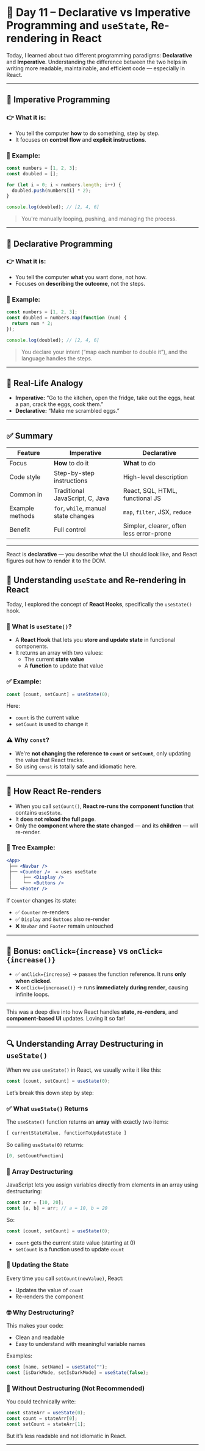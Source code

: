 
# 📘 Day 11 – Declarative vs Imperative Programming and `useState`, Re-rendering  in React

Today, I learned about two different programming paradigms: **Declarative** and **Imperative**. Understanding the difference between the two helps in writing more readable, maintainable, and efficient code — especially in React.

---

## 🧱 Imperative Programming

### 👉 What it is:
- You tell the computer **how** to do something, step by step.
- It focuses on **control flow** and **explicit instructions**.

### 🧪 Example:

```js
const numbers = [1, 2, 3];
const doubled = [];

for (let i = 0; i < numbers.length; i++) {
  doubled.push(numbers[i] * 2);
}

console.log(doubled); // [2, 4, 6]
```

> You're manually looping, pushing, and managing the process.

---

## 🧾 Declarative Programming

### 👉 What it is:
- You tell the computer **what** you want done, not how.
- Focuses on **describing the outcome**, not the steps.

### 🧪 Example:

```js
const numbers = [1, 2, 3];
const doubled = numbers.map(function (num) {
  return num * 2;
});

console.log(doubled); // [2, 4, 6]
```

> You declare your intent (“map each number to double it”), and the language handles the steps.

---

## 💬 Real-Life Analogy

- **Imperative:** “Go to the kitchen, open the fridge, take out the eggs, heat a pan, crack the eggs, cook them.”
- **Declarative:** “Make me scrambled eggs.”

---

## ✅ Summary

| Feature                | Imperative                             | Declarative                          |
|------------------------|-----------------------------------------|---------------------------------------|
| Focus                  | **How** to do it                        | **What** to do                        |
| Code style             | Step-by-step instructions               | High-level description                |
| Common in              | Traditional JavaScript, C, Java         | React, SQL, HTML, functional JS       |
| Example methods        | `for`, `while`, manual state changes    | `map`, `filter`, JSX, `reduce`        |
| Benefit                | Full control                            | Simpler, clearer, often less error-prone |

---

React is **declarative** — you describe what the UI should look like, and React figures out how to render it to the DOM.

## 🔄 Understanding `useState` and Re-rendering in React

Today, I explored the concept of **React Hooks**, specifically the `useState()` hook.

### 🧠 What is `useState()`?

- A **React Hook** that lets you **store and update state** in functional components.
- It returns an array with two values:
  - The current **state value**
  - A **function** to update that value

### ✅ Example:

```jsx
const [count, setCount] = useState(0);
```

Here:
- `count` is the current value
- `setCount` is used to change it

### ⚠️ Why `const`?

- We're **not changing the reference to `count` or `setCount`**, only updating the value that React tracks.
- So using `const` is totally safe and idiomatic here.

---

## 🔁 How React Re-renders

- When you call `setCount()`, **React re-runs the component function** that contains `useState`.
- It **does not reload the full page**.
- Only the **component where the state changed** — and its **children** — will re-render.

### 🌳 Tree Example:

```jsx
<App>
 ├── <Navbar />
 ├── <Counter />  ← uses useState
 │    ├── <Display />
 │    └── <Buttons />
 └── <Footer />
```

If `Counter` changes its state:

- ✅ `Counter` re-renders
- ✅ `Display` and `Buttons` also re-render
- ❌ `Navbar` and `Footer` remain untouched

---
## 🧠 Bonus: `onClick={increase}` vs `onClick={increase()}`

- ✅ `onClick={increase}` → passes the function reference. It runs **only when clicked**.
- ❌ `onClick={increase()}` → runs **immediately during render**, causing infinite loops.

---

This was a deep dive into how React handles **state, re-renders**, and **component-based UI** updates. Loving it so far!

---

## 🔍 Understanding Array Destructuring in `useState()`

When we use `useState()` in React, we usually write it like this:

```js
const [count, setCount] = useState(0);
```

Let’s break this down step by step:

### ✅ What `useState()` Returns

The `useState()` function returns an **array** with exactly two items:

```js
[ currentStateValue, functionToUpdateState ]
```

So calling `useState(0)` returns:

```js
[0, setCountFunction]
```

### 🧠 Array Destructuring

JavaScript lets you assign variables directly from elements in an array using destructuring:

```js
const arr = [10, 20];
const [a, b] = arr; // a = 10, b = 20
```

So:

```js
const [count, setCount] = useState(0);
```

- `count` gets the current state value (starting at 0)
- `setCount` is a function used to update `count`

### 🔁 Updating the State

Every time you call `setCount(newValue)`, React:
- Updates the value of `count`
- Re-renders the component

### 🤓 Why Destructuring?

This makes your code:
- Clean and readable
- Easy to understand with meaningful variable names

Examples:

```js
const [name, setName] = useState("");
const [isDarkMode, setIsDarkMode] = useState(false);
```

### 🔄 Without Destructuring (Not Recommended)

You could technically write:

```js
const stateArr = useState(0);
const count = stateArr[0];
const setCount = stateArr[1];
```

But it’s less readable and not idiomatic in React.

---